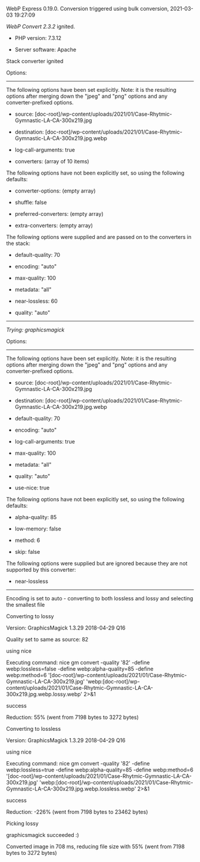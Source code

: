 WebP Express 0.19.0. Conversion triggered using bulk conversion, 2021-03-03 19:27:09

*WebP Convert 2.3.2*  ignited.
- PHP version: 7.3.12
- Server software: Apache

Stack converter ignited

Options:
------------
The following options have been set explicitly. Note: it is the resulting options after merging down the "jpeg" and "png" options and any converter-prefixed options.
- source: [doc-root]/wp-content/uploads/2021/01/Case-Rhytmic-Gymnastic-LA-CA-300x219.jpg
- destination: [doc-root]/wp-content/uploads/2021/01/Case-Rhytmic-Gymnastic-LA-CA-300x219.jpg.webp
- log-call-arguments: true
- converters: (array of 10 items)

The following options have not been explicitly set, so using the following defaults:
- converter-options: (empty array)
- shuffle: false
- preferred-converters: (empty array)
- extra-converters: (empty array)

The following options were supplied and are passed on to the converters in the stack:
- default-quality: 70
- encoding: "auto"
- max-quality: 100
- metadata: "all"
- near-lossless: 60
- quality: "auto"
------------


*Trying: graphicsmagick* 

Options:
------------
The following options have been set explicitly. Note: it is the resulting options after merging down the "jpeg" and "png" options and any converter-prefixed options.
- source: [doc-root]/wp-content/uploads/2021/01/Case-Rhytmic-Gymnastic-LA-CA-300x219.jpg
- destination: [doc-root]/wp-content/uploads/2021/01/Case-Rhytmic-Gymnastic-LA-CA-300x219.jpg.webp
- default-quality: 70
- encoding: "auto"
- log-call-arguments: true
- max-quality: 100
- metadata: "all"
- quality: "auto"
- use-nice: true

The following options have not been explicitly set, so using the following defaults:
- alpha-quality: 85
- low-memory: false
- method: 6
- skip: false

The following options were supplied but are ignored because they are not supported by this converter:
- near-lossless
------------

Encoding is set to auto - converting to both lossless and lossy and selecting the smallest file

Converting to lossy
Version: GraphicsMagick 1.3.29 2018-04-29 Q16 
Quality set to same as source: 82
using nice
Executing command: nice gm convert -quality '82' -define webp:lossless=false -define webp:alpha-quality=85 -define webp:method=6 '[doc-root]/wp-content/uploads/2021/01/Case-Rhytmic-Gymnastic-LA-CA-300x219.jpg' 'webp:[doc-root]/wp-content/uploads/2021/01/Case-Rhytmic-Gymnastic-LA-CA-300x219.jpg.webp.lossy.webp' 2>&1
success
Reduction: 55% (went from 7198 bytes to 3272 bytes)

Converting to lossless
Version: GraphicsMagick 1.3.29 2018-04-29 Q16 
using nice
Executing command: nice gm convert -quality '82' -define webp:lossless=true -define webp:alpha-quality=85 -define webp:method=6 '[doc-root]/wp-content/uploads/2021/01/Case-Rhytmic-Gymnastic-LA-CA-300x219.jpg' 'webp:[doc-root]/wp-content/uploads/2021/01/Case-Rhytmic-Gymnastic-LA-CA-300x219.jpg.webp.lossless.webp' 2>&1
success
Reduction: -226% (went from 7198 bytes to 23462 bytes)

Picking lossy
graphicsmagick succeeded :)

Converted image in 708 ms, reducing file size with 55% (went from 7198 bytes to 3272 bytes)
